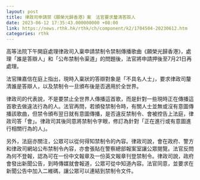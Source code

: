 ```yaml
---
layout: post
title: 律政司申請禁《願榮光歸香港》案　法官要求釐清答辯人
date: 2023-06-12 17:35:43.000000000 +08:00
link: https://news.rthk.hk/rthk/ch/component/k2/1704504-20230612.htm
categories: rthk
---
```


高等法院下午開庭處理律政司入稟申請禁制令禁制傳播歌曲《願榮光歸香港》，處理「誰是答辯人」和「公布禁制令渠道」的問題後，法官將申請押後至7月21日再處理。

法官陳嘉信在庭上指出，現時入稟狀的答辯對象是「不具名人士」，要求律政司釐清誰是答辯人，以及禁制令一旦頒布後是否適用於全世界。

律政司的代表說，不是要禁止全世界人傳播這首歌，而是針對一些現時正在傳播這首歌去做違法行為的人。法官再問，若頒發禁制令時，有關人士並無或沒有意圖傳播該歌曲，但禁令頒布翌日就有意圖傳播，是否違反禁制令、會被控告上法庭，律政司答「會」。律政司其後同意將禁制令字眼，修訂為針對「正在進行或有意圖進行相關行為的人」。

另外，法庭亦關注，公眾可以從何得知禁制令的內容。律政司說，會在政府、警方和律政司網站公布禁制令內容，亦會張貼在警察總部報案室讓公眾閱覽。法官反問為何不登報，認為可在一份中文報章及一份英文報章刊登禁制令。律政司說，政府會發出新聞公告，到時傳媒就會報道，公眾可從中知道內容。法官同意，並要求在新聞公告中加入二維碼，讓公眾可以連結到禁制令文件。
